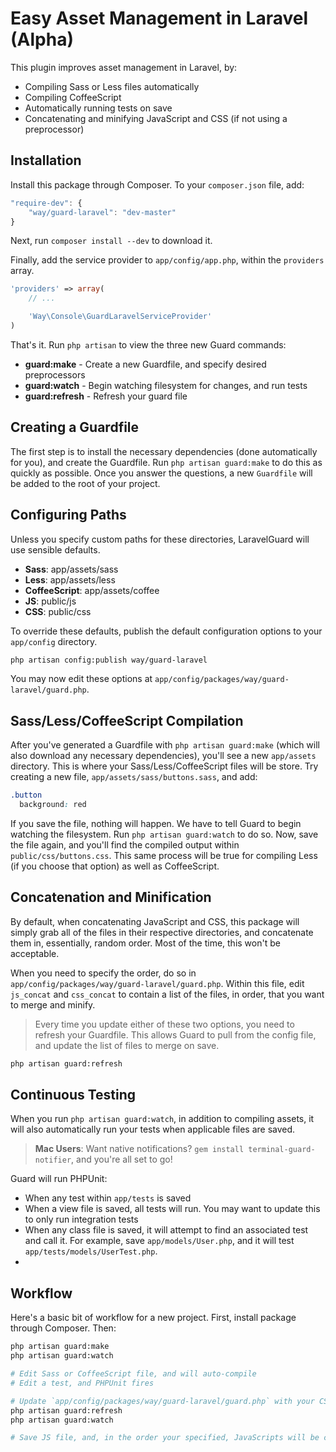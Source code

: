 # Easy Asset Management in Laravel (Alpha)

This plugin improves asset management in Laravel, by:

- Compiling Sass or Less files automatically
- Compiling CoffeeScript
- Automatically running tests on save
- Concatenating and minifying JavaScript and CSS (if not using a preprocessor)

## Installation

Install this package through Composer. To your `composer.json` file, add:

```js
"require-dev": {
	"way/guard-laravel": "dev-master"
}
```

Next, run `composer install --dev` to download it.

Finally, add the service provider to `app/config/app.php`, within the `providers` array.

```php
'providers' => array(
	// ...

	'Way\Console\GuardLaravelServiceProvider'
)
```

That's it. Run `php artisan` to view the three new Guard commands:

- **guard:make** - Create a new Guardfile, and specify desired preprocessors
- **guard:watch** - Begin watching filesystem for changes, and run tests
- **guard:refresh** - Refresh your guard file

## Creating a Guardfile

The first step is to install the necessary dependencies (done automatically for you), and create the Guardfile. Run `php artisan guard:make` to do this as quickly as possible. Once you answer the questions, a new `Guardfile` will be added to the root of your project.

## Configuring Paths

Unless you specify custom paths for these directories, LaravelGuard will use sensible defaults.

- **Sass**: app/assets/sass
- **Less**: app/assets/less
- **CoffeeScript**: app/assets/coffee
- **JS**: public/js
- **CSS**: public/css

To override these defaults, publish the default configuration options to your `app/config` directory.

```bash
php artisan config:publish way/guard-laravel
```

You may now edit these options at `app/config/packages/way/guard-laravel/guard.php`.


## Sass/Less/CoffeeScript Compilation

After you've generated a Guardfile with `php artisan guard:make` (which will also download any necessary dependencies), you'll see a new `app/assets` directory. This is where your Sass/Less/CoffeeScript files will be store. Try creating a new file, `app/assets/sass/buttons.sass`, and add:

```css
.button
  background: red
```

If you save the file, nothing will happen. We have to tell Guard to begin watching the filesystem. Run `php artisan guard:watch` to do so. Now, save the file again, and you'll find the compiled output within `public/css/buttons.css`. This same process will be true for compiling Less (if you choose that option) as well as CoffeeScript.


## Concatenation and Minification

By default, when concatenating JavaScript and CSS, this package will simply grab all of the files in their respective directories, and concatenate them in, essentially, random order. Most of the time, this won't be acceptable.

When you need to specify the order, do so in `app/config/packages/way/guard-laravel/guard.php`. Within this file, edit `js_concat` and `css_concat` to contain a list of the files, in order, that you want to merge and minify.

> Every time you update either of these two options, you need to refresh your Guardfile. This allows Guard to pull from the config file, and update the list of files to merge on save.

```bash
php artisan guard:refresh
```

## Continuous Testing

When you run `php artisan guard:watch`, in addition to compiling assets, it will also automatically run your tests when applicable files are saved.

> **Mac Users**: Want native notifications? `gem install terminal-guard-notifier`, and you're all set to go!

Guard will run PHPUnit:

- When any test within `app/tests` is saved
- When a view file is saved, all tests will run. You may want to update this to only run integration tests
- When any class file is saved, it will attempt to find an associated test and call it. For example, save `app/models/User.php`, and it will test `app/tests/models/UserTest.php`.
-

## Workflow

Here's a basic bit of workflow for a new project. First, install package through Composer. Then:

```bash
php artisan guard:make
php artisan guard:watch

# Edit Sass or CoffeeScript file, and will auto-compile
# Edit a test, and PHPUnit fires

# Update `app/config/packages/way/guard-laravel/guard.php` with your CSS and JS concat order
php artisan guard:refresh
php artisan guard:watch

# Save JS file, and, in the order your specified, JavaScripts will be concatenated and minified.
```
